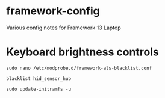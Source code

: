 # framework-config
Various config notes for Framework 13 Laptop

# Keyboard brightness controls

```
sudo nano /etc/modprobe.d/framework-als-blacklist.conf
```
```
blacklist hid_sensor_hub
```
```
sudo update-initramfs -u
```
